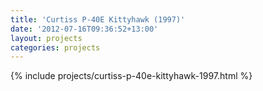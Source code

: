 ```yaml
---
title: 'Curtiss P-40E Kittyhawk (1997)'
date: '2012-07-16T09:36:52+13:00'
layout: projects
categories: projects
---
```


{% include projects/curtiss-p-40e-kittyhawk-1997.html %}
